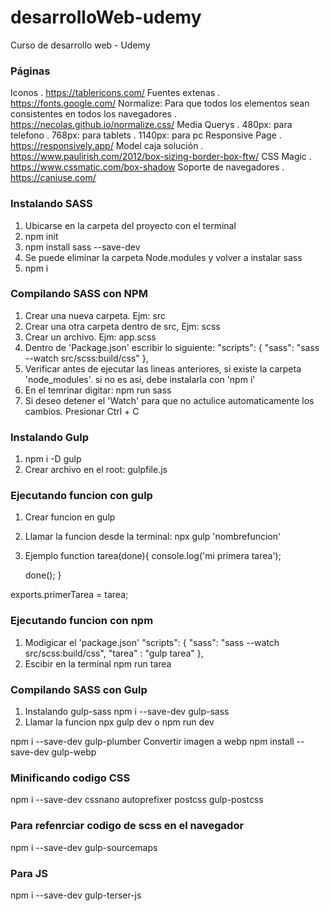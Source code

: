 # desarrolloWeb-udemy
Curso de desarrollo web - Udemy

### Páginas
Iconos
. https://tablericons.com/
Fuentes extenas
. https://fonts.google.com/
Normalize: Para que todos los elementos sean consistentes en todos los navegadores
. https://necolas.github.io/normalize.css/
Media Querys
. 480px: para telefono
. 768px: para tablets
. 1140px: para pc
Responsive Page
. https://responsively.app/
Model caja solución
. https://www.paulirish.com/2012/box-sizing-border-box-ftw/
CSS Magic
. https://www.cssmatic.com/box-shadow
Soporte de navegadores
. https://caniuse.com/


### Instalando SASS
1. Ubicarse en la carpeta del proyecto con el terminal
2. npm init
3. npm install sass --save-dev
4. Se puede eliminar la carpeta Node.modules y volver a instalar sass
5. npm i

### Compilando SASS con NPM
1. Crear una nueva carpeta. Ejm: src
2. Crear una otra carpeta dentro de src, Ejm: scss
3. Crear un archivo. Ejm: app.scss
4. Dentro de 'Package.json' escribir lo siguiente: 
"scripts": {
    "sass": "sass --watch src/scss:build/css"
},
5. Verificar antes de ejecutar las lineas anteriores, si existe la carpeta 'node_modules'. si no es asi, debe instalarla con 'npm i'
6. En el temrinar digitar: npm run sass
7. Si deseo detener el 'Watch' para que no actulice automaticamente los cambios. Presionar Ctrl + C

### Instalando Gulp
1. npm i -D gulp
2. Crear archivo en el root: gulpfile.js

### Ejecutando funcion con gulp
1. Crear funcion en gulp
2. Llamar la funcion desde la terminal: 
npx gulp 'nombrefuncion'
3. Ejemplo
function tarea(done){
    console.log('mi primera tarea');

    done();
}

exports.primerTarea = tarea;

### Ejecutando funcion con npm
1. Modigicar el 'package.json'
"scripts": {
    "sass": "sass --watch src/scss:build/css",
    "tarea" : "gulp tarea"
},
2. Escibir en la terminal
npm run tarea

### Compilando SASS con Gulp
1. Instalando gulp-sass
npm i --save-dev gulp-sass
2. Llamar la funcion
npx gulp dev
o
npm run dev

npm i --save-dev gulp-plumber
Convertir imagen a webp
npm install --save-dev gulp-webp

### Minificando codigo CSS
npm i --save-dev cssnano autoprefixer postcss gulp-postcss

### Para refenrciar codigo de scss en el navegador
npm i --save-dev gulp-sourcemaps

### Para JS
npm i --save-dev gulp-terser-js